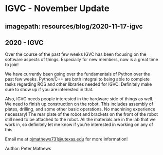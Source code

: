 # IGVC - November Update
## imagepath: resources/blog/2020-11-17-igvc
## 2020 - IGVC

Over the course of the past few weeks IGVC has been focusing on the software aspects of things. Especially for new members, now is a great time to join!

We have currently been going over the fundamentals of Python over the past few weeks. Python/C++ are both integral to being able to complete tasks regarding ROS and other libraries needed for IGVC. Definitely make sure to show up if you are interested in that.

Also, IGVC needs people interested in the hardware side of things as well. We need to finish up construction on the robot. This includes assembly of plates, drilling, and some other basic operations. No machining experience necessary! The rear plate of the robot and brackets on the front of the robot still need to be attached to the robot. All the materials are in the lab that we work in, so definitely let me know if you’re interested in working on any of this.

Email me at [pjmathews731@utexas.edu](mailto:pjmathews731@utexas.edu) for more information!

Author: Peter Mathews
